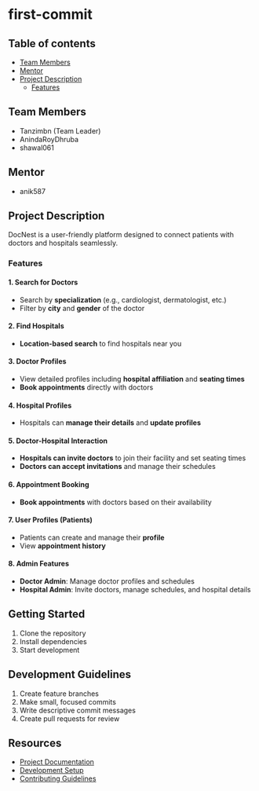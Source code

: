 # first-commit

## Table of contents
- [Team Members](#Team-Members)
- [Mentor](#mentor)
- [Project Description](#project-description)
    - [Features](#features)

## Team Members
- Tanzimbn (Team Leader)
- AnindaRoyDhruba
- shawal061

## Mentor
- anik587

## Project Description
DocNest is a user-friendly platform designed to connect patients with doctors and hospitals seamlessly.
### Features
#### 1. **Search for Doctors**
   - Search by **specialization** (e.g., cardiologist, dermatologist, etc.)
   - Filter by **city** and **gender** of the doctor

#### 2. **Find Hospitals**
   - **Location-based search** to find hospitals near you

#### 3. **Doctor Profiles**
   - View detailed profiles including **hospital affiliation** and **seating times**
   - **Book appointments** directly with doctors

#### 4. **Hospital Profiles**
   - Hospitals can **manage their details** and **update profiles**

#### 5. **Doctor-Hospital Interaction**
   - **Hospitals can invite doctors** to join their facility and set seating times
   - **Doctors can accept invitations** and manage their schedules

#### 6. **Appointment Booking**
   - **Book appointments** with doctors based on their availability

#### 7. **User Profiles (Patients)**
   - Patients can create and manage their **profile**
   - View **appointment history**

#### 8. **Admin Features**
   - **Doctor Admin**: Manage doctor profiles and schedules
   - **Hospital Admin**: Invite doctors, manage schedules, and hospital details

## Getting Started
1. Clone the repository
2. Install dependencies
3. Start development

## Development Guidelines
1. Create feature branches
2. Make small, focused commits
3. Write descriptive commit messages
4. Create pull requests for review

## Resources
- [Project Documentation](docs/)
- [Development Setup](docs/setup.md)
- [Contributing Guidelines](CONTRIBUTING.md)
